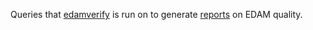 Queries that [edamverify](https://github.com/edamontology/edamverify) is run on to generate [reports](https://github.com/edamontology/edamverify/tree/master/queries) on EDAM quality.